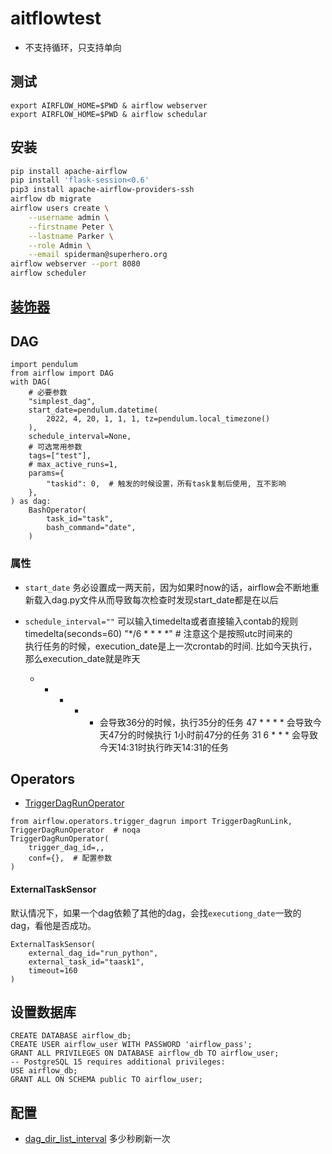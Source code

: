 # aitflowtest
* 不支持循环，只支持单向

## 测试
```
export AIRFLOW_HOME=$PWD & airflow webserver
export AIRFLOW_HOME=$PWD & airflow schedular
```

## 安装

```bash
pip install apache-airflow
pip install 'flask-session<0.6'
pip3 install apache-airflow-providers-ssh
airflow db migrate
airflow users create \
    --username admin \
    --firstname Peter \
    --lastname Parker \
    --role Admin \
    --email spiderman@superhero.org
airflow webserver --port 8080
airflow scheduler
```


## [装饰器](./dags/装饰器.md)

## DAG
```
import pendulum
from airflow import DAG
with DAG(
    # 必要参数
    "simplest_dag",
    start_date=pendulum.datetime(
        2022, 4, 20, 1, 1, 1, tz=pendulum.local_timezone()
    ),
    schedule_interval=None,
    # 可选常用参数
    tags=["test"],
    # max_active_runs=1,
    params={
        "taskid": 0,  # 触发的时候设置，所有task复制后使用, 互不影响
    },
) as dag:
    BashOperator(
        task_id="task",
        bash_command="date",
    )
```

### 属性
* `start_date`
务必设置成一两天前，因为如果时now的话，airflow会不断地重新载入dag.py文件从而导致每次检查时发现start_date都是在以后

* `schedule_interval=""`
可以输入timedelta或者直接输入contab的规则  
timedelta(seconds=60)  "*/6 * * * *"  # 注意这个是按照utc时间来的  
执行任务的时候，execution_date是上一次crontab的时间. 比如今天执行，那么execution_date就是昨天  


    * * * * * 会导致36分的时候，执行35分的任务
    47 * * * * 会导致今天47分的时候执行 1小时前47分的任务
    31 6 * * * 会导致今天14:31时执行昨天14:31的任务

## Operators
* [TriggerDagRunOperator][trigger-dag-run-operator]
```
from airflow.operators.trigger_dagrun import TriggerDagRunLink, TriggerDagRunOperator  # noqa
TriggerDagRunOperator(
    trigger_dag_id=,,
    conf={},  # 配置参数
)
```

#### ExternalTaskSensor
默认情况下，如果一个dag依赖了其他的dag，会找`executiong_date`一致的dag，看他是否成功。

    ExternalTaskSensor(
        external_dag_id="run_python",
        external_task_id="taask1",
        timeout=160
    )


[trigger-dag-run-operator]: https://airflow.apache.org/docs/apache-airflow/stable/_api/airflow/operators/trigger_dagrun/index.html#airflow.operators.trigger_dagrun.TriggerDagRunOperator

## 设置数据库
```
CREATE DATABASE airflow_db;
CREATE USER airflow_user WITH PASSWORD 'airflow_pass';
GRANT ALL PRIVILEGES ON DATABASE airflow_db TO airflow_user;
-- PostgreSQL 15 requires additional privileges:
USE airflow_db;
GRANT ALL ON SCHEMA public TO airflow_user;
```

## 配置
* [dag_dir_list_interval](https://airflow.apache.org/docs/apache-airflow/2.8.1/configurations-ref.html#dag-dir-list-interval)
多少秒刷新一次
